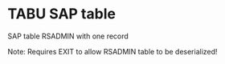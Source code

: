 # TABU SAP table

SAP table RSADMIN with one record

Note: Requires EXIT to allow RSADMIN table to be deserialized!
